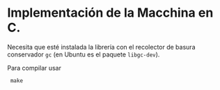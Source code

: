 # Implementación de la Macchina en C.

Necesita que esté instalada la librería con el recolector de basura
conservador `gc` (en Ubuntu es el paquete `libgc-dev`).

Para compilar usar
```code
 make
```
